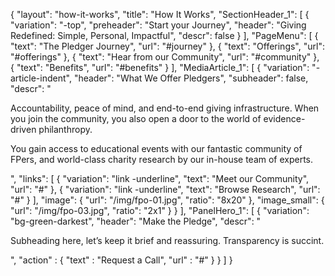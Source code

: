 {
   "layout": "how-it-works",
   "title": "How It Works",
   "SectionHeader_1": [
    {
      "variation": "-top",
      "preheader": "Start your Journey",
      "header": "Giving Redefined: Simple, Personal, Impactful",
      "descr": false
    }
  ],
  "PageMenu": [
    {
      "text": "The Pledger Journey",
      "url": "#journey"
    },
    {
      "text": "Offerings",
      "url": "#offerings"
    },
    {
      "text": "Hear from our Community",
      "url": "#community"
    },
    {
      "text": "Benefits",
      "url": "#benefits"
    }
  ],
  "MediaArticle_1": [
    {
      "variation": "-article-indent",
      "header": "What We Offer Pledgers",
      "subheader": false,
      "descr": "<p>Accountability, peace of mind, and end-to-end giving infrastructure. When you join the community, you also open a door to the world of evidence-driven philanthropy.</p><p>You gain access to educational events with our fantastic community of FPers, and world-class charity research by our in-house team of experts.</p>",
      "links": [
        {
          "variation": "link -underline",
          "text": "Meet our Community",
          "url": "#"
        },
        {
          "variation": "link -underline",
          "text": "Browse Research",
          "url": "#"
        }
      ],
      "image": {
        "url": "/img/fpo-01.jpg",
        "ratio": "8x20"
      },
      "image_small": {
        "url": "/img/fpo-03.jpg",
        "ratio": "2x1"
      }
    }
  ],
  "PanelHero_1": [
    {
        "variation": "bg-green-darkest",
        "header": "Make the Pledge",
        "descr": "<p>Subheading here, let’s keep it brief and reassuring. Transparency is succint.</p>",
        "action" : {
            "text" : "Request a Call",
            "url" : "#"
        }
    }
  ]
}


